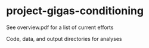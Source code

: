 # project-gigas-conditioning

See overview.pdf for a list of current efforts  

Code, data, and output directories for analyses 